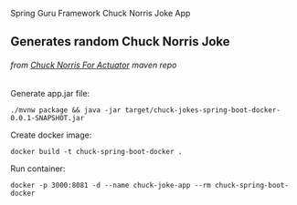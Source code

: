 Spring Guru Framework Chuck Norris Joke App
## Generates random Chuck Norris Joke
###### from [Chuck Norris For Actuator](https://mvnrepository.com/artifact/guru.springframework/chuck-norris-for-actuator/2.4.0) maven repo

Generate app.jar file:
```
./mvnw package && java -jar target/chuck-jokes-spring-boot-docker-0.0.1-SNAPSHOT.jar
```
Create docker image:
```
docker build -t chuck-spring-boot-docker .
```
Run container:
```
docker -p 3000:8081 -d --name chuck-joke-app --rm chuck-spring-boot-docker 
```
